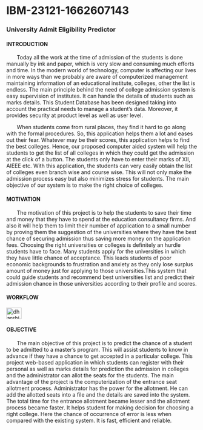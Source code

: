 <h1>IBM-23121-1662607143</h1>

<h3>University Admit Eligibility Predictor</h3>

<h4>INTRODUCTION</h4>  
 
<p>&nbsp; &nbsp; &nbsp; &nbsp;Today all the work at the time of admission of the students is done manually by ink and paper, which is very slow and consuming much efforts and time. In the modern world of technology, computer is affecting our lives in more ways than we probably are aware of computerized management maintaining information of an educational institute, colleges, other the list is endless. The main principle behind the need of college admission system is easy supervision of institutes. It can handle the details of students such as marks details. This Student Database has been designed taking into account the practical needs to manage a student’s data. Moreover, it provides security at product level as well as user level.</p>
<p>&nbsp; &nbsp; &nbsp; &nbsp;When students come from rural places, they find it hard to go along with the formal procedures. So, this application helps them a lot and eases out their fear. Whatever may be their scores, this application helps to find the best colleges. Hence, our proposed computer aided system will help the students to get the list of all colleges in which they could get the admission at the click of a button. The students only have to enter their marks of XII, AIEEE etc. With this application, the students can very easily obtain the list of colleges even branch wise and course wise. This will not only make the admission process easy but also minimizes stress for students. The main objective of our system is to make the right choice of colleges.</p>  

<h4>MOTIVATION</h4>

<p>&nbsp; &nbsp; &nbsp; &nbsp;The motivation of this project is to help the students to save their time and money that they have to spend at the education consultancy firms. And also it will help them to limit their number of application to a small number by proving them the suggestion of the universities where they have the best chance of securing admission thus saving more money on the application fees. Choosing the right universities or colleges is definitely an hurdle students have to face. Many students apply for the universities in which they have little chance of acceptance. This leads students of poor economic backgrounds to frustration and anxiety as they only lose surplus amount of money just for applying to those universities.This system that could guide students and recommend best universities list and predict their admission chance in those universities according to their profile and scores.</p>

<h4>WORKFLOW</h4>
<p><img align="center" src="https://github.com/IBM-EPBL/IBM-Project-23121-1659867360/blob/main/Pre-development%20Phase/Ideation%20Phase/WORK%20FLOW.jpeg" alt="dharshini_0101" height="30" width="40" /></a>
</p>

<h4>OBJECTIVE</h4>

<p>&nbsp; &nbsp; &nbsp; &nbsp;The main objective of this project is to predict the chance of a student to be admitted to a master’s program. This will assist students to know in advance if they have a chance to get accepted in a particular college. This project web-based application in which students can register with their personal as well as marks details for prediction the admission in colleges and the administrator can allot the seats for the students. The main advantage of the project is the computerization of the entrance seat allotment process. Administrator has the power for the allotment. He can add the allotted seats into a file and the details are saved into the system. The total time for the entrance allotment became lesser and the allotment process became faster. It helps student for making decision for choosing a right college. Here the chance of occurrence of error is less when compared with the existing system. It is fast, efficient and reliable.</p>

